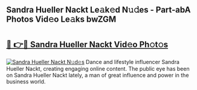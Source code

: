 ## Sandra Hueller Nackt Le𝚊k𝚎d N𝚞𝚍es - Part-abA Photos Vid𝚎o Le𝚊ks bwZGM

# <h2><a href="http://fb5n0t.evod.top/?m=Sandra+Hueller+Nackt">🔗 👉🔴 Sandra Hueller Nackt Vid𝚎o Ph𝚘t𝚘s</a></h2>

[![Sandra Hueller Nackt N𝚞d𝚎s](https://i.imgur.com/8V9OHl7.gif)](http://fb5n0t.evod.top/?m=Sandra+Hueller+Nackt)
Dance and lifestyle influencer Sandra Hueller Nackt, creating engaging online content. The public eye has been on Sandra Hueller Nackt lately, a man of great influence and power in the business world. 
